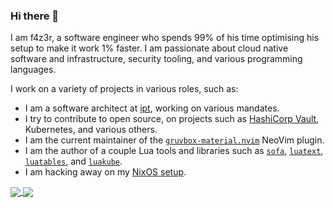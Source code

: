 ### Hi there 👋

I am f4z3r, a software engineer who spends 99% of his time optimising his setup to make it work 1%
faster. I am passionate about cloud native software and infrastructure, security tooling, and
various programming languages.

I work on a variety of projects in various roles, such as:
- I am a software architect at [ipt](https://ipt.ch/en/), working on various mandates.
- I try to contribute to open source, on projects such as [HashiCorp
  Vault](https://github.com/hashicorp/vault), Kubernetes, and various others.
- I am the current maintainer of the
  [`gruvbox-material.nvim`](https://github.com/f4z3r/gruvbox-material.nvim) NeoVim plugin.
- I am the author of a couple Lua tools and libraries such as
  [`sofa`](https://github.com/f4z3r/sofa),
  [`luatext`](https://github.com/f4z3r/luatext),
  [`luatables`](https://github.com/f4z3r/luatables),
  and [`luakube`](https://github.com/f4z3r/luakube).
- I am hacking away on my [NixOS setup](https://github.com/f4z3r/nix).

<a href="https://github.com/f4z3r">
  <img align="center" src="https://github-readme-stats.vercel.app/api?username=f4z3r&show_icons=True&theme=dark&include_all_commits=True&count_private=True" />
</a>
<a href="https://github.com/f4z3r">
  <img align="center" src="https://github-readme-stats.vercel.app/api/top-langs/?username=f4z3r&theme=dark&langs_count=8&layout=compact" />
</a>


